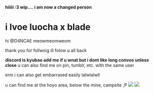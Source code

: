 **hiiiii :3 wip.... i am now a changed person**
# i lvoe luocha x blade
hi @D4NCAE meowmeomweom


thank you for follwoig ill folow u all back 

**discord is kyubao add me if u wnat but i dont like long convos unless close**
u can also find me on pin, tumblr, etc. with the same user 


erm i can also get embarrased easily lalwlalwll

u can find  me at the hoyo area, below the mine, campsite ;P
![](https://file.garden/ZeQsUxqOoVX2psZh/Untitled266_20240729222002-2.png)
 ![](https://oyster.ignimgs.com/mediawiki/apis.ign.com/honkai-star-rail/d/d6/Luocha.png?width=640)
